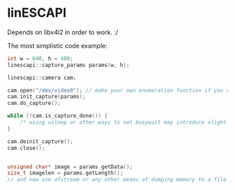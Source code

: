 # linESCAPI
Depends on libv4l2 in order to work. :/

The most simplistic code example:
```cpp
int w = 640, h = 480;
linescapi::capture_params params(w, h);

linescapi::camera cam;

cam.open("/dev/video0"); // make your own enumeration function if you care.
cam.init_capture(params);
cam.do_capture();

while (!cam.is_capture_done()) {
    /* using usleep or other ways to not busywait may introduce slight timing issues... */
}

cam.deinit_capture();
cam.close();


unsigned char* image = params.getData();
size_t imagelen = params.getLength();
// and now use ofstream or any other means of dumping memory to a file...
```

